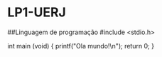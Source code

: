 # LP1-UERJ
##Linguagem de programação
#include <stdio.h>

int main (void) {
    printf("Ola mundo!\n");
    return 0;
}
